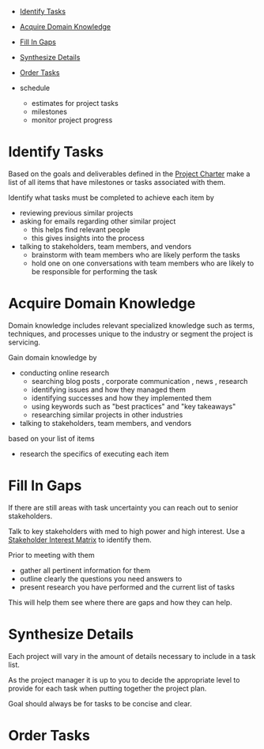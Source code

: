 
- [Identify Tasks](#Identify%20Tasks)
- [Acquire Domain Knowledge](#Acquire%20Domain%20Knowledge)
- [Fill In Gaps](#Fill%20In%20Gaps)
- [Synthesize Details](#Synthesize%20Details)
- [Order Tasks](#Order%20Tasks)

- schedule
	- estimates for project tasks
	- milestones
	- monitor project progress

# Identify Tasks

Based on the goals and deliverables defined in the [Project Charter](Tooling/Project%20Charter.md) make a list of all items that have milestones or tasks associated with them.

Identify what tasks must be completed to achieve each item by

- reviewing previous similar projects
- asking for emails regarding other similar project
	- this helps find relevant people
	- this gives insights into the process
- talking to stakeholders, team members, and vendors
	- brainstorm with team members who are likely perform the tasks
	- hold one on one conversations with team members who are likely to be responsible for performing the task

# Acquire Domain Knowledge

Domain knowledge includes relevant specialized knowledge such as terms, techniques, and processes unique to the industry or segment the project is servicing.

Gain domain knowledge by

- conducting online research
	- searching blog posts , corporate communication , news , research
	- identifying issues and how they managed them
	- identifying successes and how they implemented them
	- using keywords such as "best practices" and "key takeaways"
	- researching similar projects in other industries
- talking to stakeholders, team members, and vendors

based on your list of items
- research the specifics of executing each item

# Fill In Gaps

If there are still areas with task uncertainty you can reach out to senior stakeholders.

Talk to key stakeholders with med to high power and high interest. Use a [Stakeholder Interest Matrix](Tooling/Stakeholder%20Interest%20Matrix.md) to identify them.

Prior to meeting with them
- gather all pertinent information for them
- outline clearly the questions you need answers to
- present research you have performed and the current list of tasks

This will help them see where there are gaps and how they can help.

# Synthesize Details

Each project will vary in the amount of details necessary to include in a task list.

As the project manager it is up to you to decide the appropriate level to provide for each task when putting together the project plan.

Goal should always be for tasks to be concise and clear.

# Order Tasks


